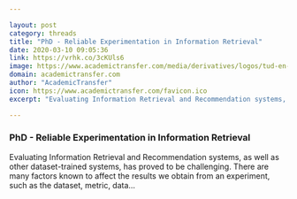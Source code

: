 ```yaml
---

layout: post
category: threads
title: "PhD - Reliable Experimentation in Information Retrieval"
date: 2020-03-10 09:05:36
link: https://vrhk.co/3cKUls6
image: https://www.academictransfer.com/media/derivatives/logos/tud-en-wide/e3695d19e794041a669d78c1738a9f18.gif
domain: academictransfer.com
author: "AcademicTransfer"
icon: https://www.academictransfer.com/favicon.ico
excerpt: "Evaluating Information Retrieval and Recommendation systems, as well as other dataset-trained systems, has proved to be challenging. There are many factors known to affect the results we obtain from an experiment, such as the dataset, metric, data..."

---
```


### PhD - Reliable Experimentation in Information Retrieval

Evaluating Information Retrieval and Recommendation systems, as well as other dataset-trained systems, has proved to be challenging. There are many factors known to affect the results we obtain from an experiment, such as the dataset, metric, data...